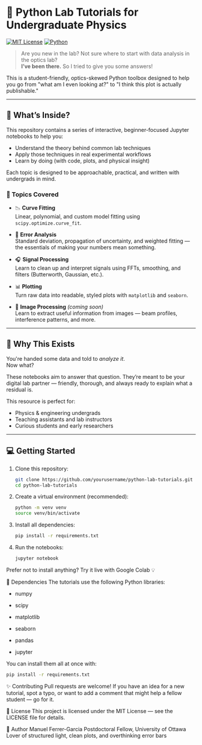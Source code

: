 # 🧪 Python Lab Tutorials for Undergraduate Physics

[![MIT License](https://img.shields.io/badge/License-MIT-blue.svg)](LICENSE)
[![Python](https://img.shields.io/badge/Python-3.8%2B-blue.svg)](https://www.python.org/)

> Are you new in the lab? Not sure where to start with data analysis in the optics lab?  
> **I’ve been there.** So I tried to give you some answers!

This is a student-friendly, optics-skewed Python toolbox designed to help you go from "what am I even looking at?" to "I think this plot is actually publishable."

---

## 🚀 What’s Inside?

This repository contains a series of interactive, beginner-focused Jupyter notebooks to help you:

- Understand the theory behind common lab techniques  
- Apply those techniques in real experimental workflows  
- Learn by doing (with code, plots, and physical insight)

Each topic is designed to be approachable, practical, and written with undergrads in mind.

### 🧰 Topics Covered

- 📉 **Curve Fitting**  
  Linear, polynomial, and custom model fitting using `scipy.optimize.curve_fit`.

- 🧮 **Error Analysis**  
  Standard deviation, propagation of uncertainty, and weighted fitting — the essentials of making your numbers mean something.

- 🎧 **Signal Processing**  
  Learn to clean up and interpret signals using FFTs, smoothing, and filters (Butterworth, Gaussian, etc.).

- 📊 **Plotting**  
  Turn raw data into readable, styled plots with `matplotlib` and `seaborn`.

- 🔬 **Image Processing** *(coming soon)*  
  Learn to extract useful information from images — beam profiles, interference patterns, and more.

---

## 🧪 Why This Exists

You're handed some data and told to *analyze it*.  
Now what?

These notebooks aim to answer that question. They’re meant to be your digital lab partner — friendly, thorough, and always ready to explain what a residual is.

This resource is perfect for:
- Physics & engineering undergrads
- Teaching assistants and lab instructors
- Curious students and early researchers

---

## 💻 Getting Started

1. Clone this repository:
   ```bash
   git clone https://github.com/yourusername/python-lab-tutorials.git
   cd python-lab-tutorials
   ```
2. Create a virtual environment (recommended):
    ```bash
    python -m venv venv
    source venv/bin/activate
    ```
3. Install all dependencies:

    ```bash
    pip install -r requirements.txt
    ```

4. Run the notebooks:

    ```bash
    jupyter notebook
    ```

Prefer not to install anything? Try it live with Google Colab 💡

🧪 Dependencies
The tutorials use the following Python libraries:

* numpy

* scipy

* matplotlib

* seaborn

* pandas

* jupyter

You can install them all at once with:

   ```bash
   pip install -r requirements.txt
   ```

✨ Contributing
Pull requests are welcome! If you have an idea for a new tutorial, spot a typo, or want to add a comment that might help a fellow student — go for it.

📄 License
This project is licensed under the MIT License — see the LICENSE file for details.

👤 Author
Manuel Ferrer-Garcia
Postdoctoral Fellow, University of Ottawa
Lover of structured light, clean plots, and overthinking error bars


